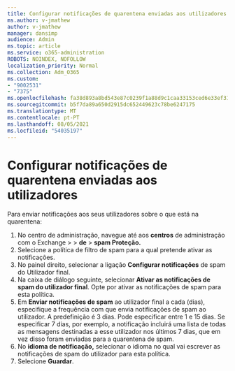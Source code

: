```yaml
---
title: Configurar notificações de quarentena enviadas aos utilizadores
ms.author: v-jmathew
author: v-jmathew
manager: dansimp
audience: Admin
ms.topic: article
ms.service: o365-administration
ROBOTS: NOINDEX, NOFOLLOW
localization_priority: Normal
ms.collection: Adm_O365
ms.custom:
- "9002531"
- "7375"
ms.openlocfilehash: fa38d893a8bd543e87c0239f1a88d9c1caa33153ced6e33ef31c309be8989e95
ms.sourcegitcommit: b5f7da89a650d2915dc652449623c78be6247175
ms.translationtype: MT
ms.contentlocale: pt-PT
ms.lasthandoff: 08/05/2021
ms.locfileid: "54035197"
---
```

# <a name="configure-quarantine-notifications-sent-to-users"></a>Configurar notificações de quarentena enviadas aos utilizadores

Para enviar notificações aos seus utilizadores sobre o que está na quarentena:

1. No centro de administração, navegue até aos **centros** de administração com o Exchange  >    >  **de**  >  **spam Proteção.**
2. Selecione a política de filtro de spam para a qual pretende ativar as notificações.
3. No painel direito, selecionar a ligação **Configurar notificações** de spam do Utilizador final.
4. Na caixa de diálogo seguinte, selecionar **Ativar as notificações de spam do utilizador final**. Opte por ativar as notificações de spam para esta política.
5. Em **Enviar notificações de spam** ao utilizador final a cada (dias), especifique a frequência com que envia notificações de spam ao utilizador. A predefinição é 3 dias. Pode especificar entre 1 e 15 dias. Se especificar 7 dias, por exemplo, a notificação incluirá uma lista de todas as mensagens destinadas a esse utilizador nos últimos 7 dias, que em vez disso foram enviadas para a quarentena de spam.
6. No **idioma de notificação,** selecionar o idioma no qual vai escrever as notificações de spam do utilizador para esta política.
7. Selecione **Guardar**.
